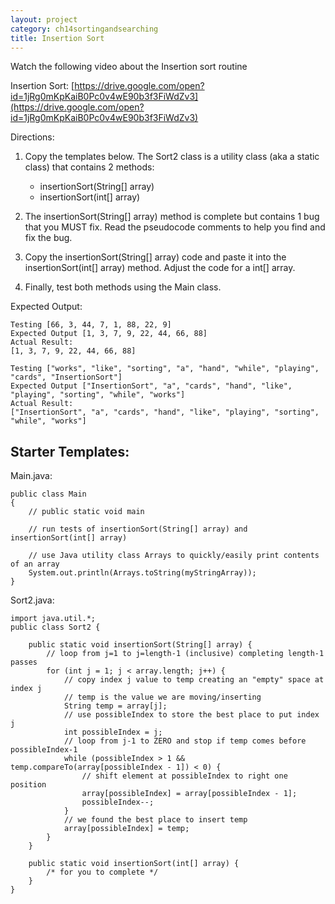 ```yaml
---
layout: project
category: ch14sortingandsearching
title: Insertion Sort
---
```


Watch the following video about the Insertion sort routine

Insertion Sort: [https://drive.google.com/open?id=1jRg0mKpKaiB0Pc0v4wE90b3f3FiWdZv3](https://drive.google.com/open?id=1jRg0mKpKaiB0Pc0v4wE90b3f3FiWdZv3)

Directions:

1. Copy the templates below. The Sort2 class is a utility class (aka a static class) that contains 2 methods:
   - insertionSort(String[] array)
   - insertionSort(int[] array)

2. The insertionSort(String[] array) method is complete but contains 1 bug that you MUST fix. Read the pseudocode comments to help you find and fix the bug.
3. Copy the insertionSort(String[] array) code and paste it into the insertionSort(int[] array) method. Adjust the code for a int[] array.
4. Finally, test both methods using the Main class.

Expected Output:
```
Testing [66, 3, 44, 7, 1, 88, 22, 9]
Expected Output [1, 3, 7, 9, 22, 44, 66, 88]
Actual Result:
[1, 3, 7, 9, 22, 44, 66, 88]

Testing ["works", "like", "sorting", "a", "hand", "while", "playing", "cards", "InsertionSort"]
Expected Output ["InsertionSort", "a", "cards", "hand", "like", "playing", "sorting", "while", "works"]
Actual Result:
["InsertionSort", "a", "cards", "hand", "like", "playing", "sorting", "while", "works"]
```

## Starter Templates:

Main.java:
```
public class Main
{
    // public static void main

    // run tests of insertionSort(String[] array) and insertionSort(int[] array)

    // use Java utility class Arrays to quickly/easily print contents of an array
    System.out.println(Arrays.toString(myStringArray));
}
```

Sort2.java:
```
import java.util.*;
public class Sort2 {

    public static void insertionSort(String[] array) {
        // loop from j=1 to j=length-1 (inclusive) completing length-1 passes
        for (int j = 1; j < array.length; j++) {
            // copy index j value to temp creating an "empty" space at index j
            // temp is the value we are moving/inserting
            String temp = array[j];
            // use possibleIndex to store the best place to put index j
            int possibleIndex = j;
            // loop from j-1 to ZERO and stop if temp comes before possibleIndex-1
            while (possibleIndex > 1 && temp.compareTo(array[possibleIndex - 1]) < 0) {
                // shift element at possibleIndex to right one position
                array[possibleIndex] = array[possibleIndex - 1];
                possibleIndex--;
            }
            // we found the best place to insert temp
            array[possibleIndex] = temp;
        }
    }

    public static void insertionSort(int[] array) {
        /* for you to complete */
    }
}
```
